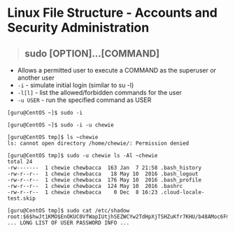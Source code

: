 # Linux File Structure - Accounts and Security Administration

> ## **sudo [OPTION]...[COMMAND]**
- Allows a permitted user to execute a COMMAND as the superuser or another user
- `-i` - simulate initial login (similar to su -l)
- `-l[l]` - list the allowed/forbidden commands for the user 
- `-u USER` - run the specified command as USER

```
[guru@CentOS ~]$ sudo -i 

[guru@CentOS ~]$ sudo -i -u chewie

[guru@CentOS tmp]$ ls ~chewie
ls: cannot open directory /home/chewie/: Permission denied

[guru@CentOS tmp]$ sudo -u chewie ls -Al ~chewie
total 24
-rw-------  1 chewie chewbacca  163 Jan  7 21:58 .bash_history
-rw-r--r--  1 chewie chewbacca   18 May 10  2016 .bash_logout
-rw-r--r--  1 chewie chewbacca  176 May 10  2016 .bash_profile
-rw-r--r--  1 chewie chewbacca  124 May 10  2016 .bashrc
-rw-r--r--  1 chewie chewbacca    0 Dec  8 16:23 .cloud-locale-test.skip

[guru@CentOS tmp]$ sudo cat /etc/shadow
root:$6$hwJt1KMO$EnOKUC0VfWapIUtjhSEZWCYw2TdHpXjTSHZuKfr7KHU/b48AMoc6FmP5zpn4lKjit3sz.Pgx/XwQoy23IgK74.:17164:0:14600:14:::
... LONG LIST OF USER PASSWORD INFO ...
```